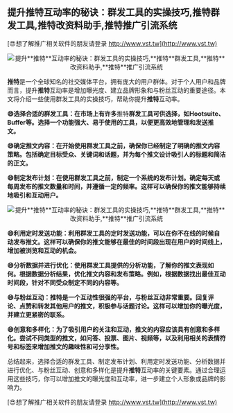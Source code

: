 ## **提升**推特**互动率的秘诀：群发工具的实操技巧,**推特**群发工具,**推特**改资料助手,**推特**推广引流系统**

[😍想了解推广相关软件的朋友请登录 http://www.vst.tw](http://www.vst.tw)

 <center><img src="https://vst.tw/MP4/tuiguang/png/2.png" alt="提升**推特**互动率的秘诀：群发工具的实操技巧,**推特**群发工具,**推特**改资料助手,**推特**推广引流系统"></center>

**推特**是一个全球知名的社交媒体平台，拥有庞大的用户群体。对于个人用户和品牌而言，提升**推特**互动率是增加曝光度、建立品牌形象和与粉丝互动的重要途径。本文将介绍一些使用群发工具的实操技巧，帮助你提升**推特**互动率。

**😄选择合适的群发工具：在市场上有许多**推特**群发工具可供选择，如Hootsuite、Buffer等。选择一个功能强大、易于使用的工具，以便更高效地管理和发送推文。**

**😄确定推文内容：在开始使用群发工具之前，确保你已经制定了明确的推文内容策略。包括确定目标受众、关键词和话题，并为每个推文设计吸引人的标题和简洁的正文。**

**😄制定发布计划：在使用群发工具之前，制定一个系统的发布计划。确定每天或每周发布的推文数量和时间，并遵循一定的频率。这样可以确保你的推文能够持续地吸引和互动用户。**

 <center><img src="https://vst.tw/MP4/tuiguang/png/3.png" alt="提升**推特**互动率的秘诀：群发工具的实操技巧,**推特**群发工具,**推特**改资料助手,**推特**推广引流系统"></center>

**😄利用定时发送功能：利用群发工具的定时发送功能，可以在你不在线的时候自动发布推文。这样可以确保你的推文能够在最佳的时间段出现在用户的时间线上，增加被浏览和互动的机会。**

**😄分析数据并进行优化：使用群发工具提供的分析功能，了解你的推文表现如何。根据数据分析结果，优化推文内容和发布策略。例如，根据数据找出最佳互动时间段，针对不同受众制定不同的内容等。**

**😄与粉丝互动：**推特**是一个互动性很强的平台，与粉丝互动非常重要。回复评论、点赞和转发其他用户的推文，积极参与话题讨论。这样可以增加你的曝光度，并建立更紧密的联系。**

**😄创意和多样化：为了吸引用户的关注和互动，推文的内容应该具有创意和多样化。尝试不同类型的推文，如问答、投票、图片、视频等，以及利用相关的表情符号和标签来增加推文的趣味性和可分享性。**

总结起来，选择合适的群发工具、制定发布计划、利用定时发送功能、分析数据并进行优化、与粉丝互动、创意和多样化是提升**推特**互动率的关键要素。通过合理运用这些技巧，你可以增加推文的曝光度和互动率，进一步建立个人形象或品牌的影响力。

[😍想了解推广相关软件的朋友请登录 http://www.vst.tw](http://www.vst.tw)



